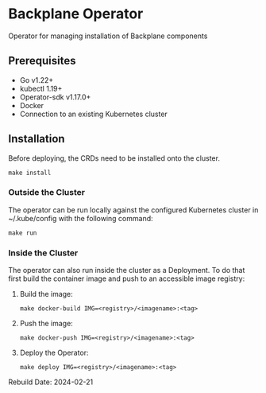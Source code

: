 [comment]: # ( Copyright Contributors to the Open Cluster Management project )

# Backplane Operator

Operator for managing installation of Backplane components

## Prerequisites

- Go v1.22+
- kubectl 1.19+
- Operator-sdk v1.17.0+
- Docker
- Connection to an existing Kubernetes cluster

## Installation

Before deploying, the CRDs need to be installed onto the cluster.

```shell
make install
```

### Outside the Cluster

The operator can be run locally against the configured Kubernetes cluster in ~/.kube/config with the following command:

```shell
make run
```

### Inside the Cluster

The operator can also run inside the cluster as a Deployment. To do that first build the container image and push to an accessible image registry:

1. Build the image:

    ```shell
    make docker-build IMG=<registry>/<imagename>:<tag>
    ```

2. Push the image:

    ```shell
    make docker-push IMG=<registry>/<imagename>:<tag>
    ```

3. Deploy the Operator:

    ```shell
    make deploy IMG=<registry>/<imagename>:<tag>
    ```

Rebuild Date: 2024-02-21
